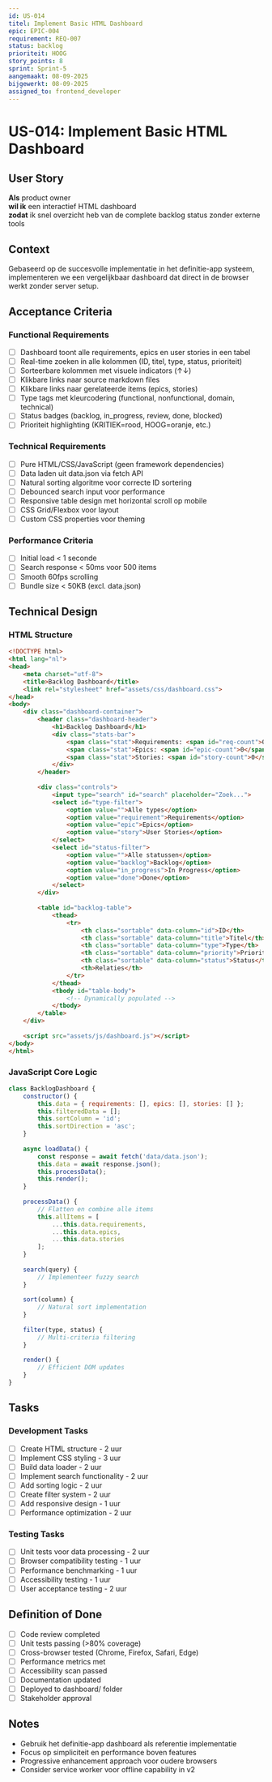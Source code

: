 ```yaml
---
id: US-014
titel: Implement Basic HTML Dashboard
epic: EPIC-004
requirement: REQ-007
status: backlog
prioriteit: HOOG
story_points: 8
sprint: Sprint-5
aangemaakt: 08-09-2025
bijgewerkt: 08-09-2025
assigned_to: frontend_developer
---
```


# US-014: Implement Basic HTML Dashboard

## User Story
**Als** product owner  
**wil ik** een interactief HTML dashboard  
**zodat** ik snel overzicht heb van de complete backlog status zonder externe tools

## Context
Gebaseerd op de succesvolle implementatie in het definitie-app systeem, implementeren we een vergelijkbaar dashboard dat direct in de browser werkt zonder server setup.

## Acceptance Criteria

### Functional Requirements
- [ ] Dashboard toont alle requirements, epics en user stories in een tabel
- [ ] Real-time zoeken in alle kolommen (ID, titel, type, status, prioriteit)
- [ ] Sorteerbare kolommen met visuele indicators (↑↓)
- [ ] Klikbare links naar source markdown files
- [ ] Klikbare links naar gerelateerde items (epics, stories)
- [ ] Type tags met kleurcodering (functional, nonfunctional, domain, technical)
- [ ] Status badges (backlog, in_progress, review, done, blocked)
- [ ] Prioriteit highlighting (KRITIEK=rood, HOOG=oranje, etc.)

### Technical Requirements
- [ ] Pure HTML/CSS/JavaScript (geen framework dependencies)
- [ ] Data laden uit data.json via fetch API
- [ ] Natural sorting algoritme voor correcte ID sortering
- [ ] Debounced search input voor performance
- [ ] Responsive table design met horizontal scroll op mobile
- [ ] CSS Grid/Flexbox voor layout
- [ ] Custom CSS properties voor theming

### Performance Criteria
- [ ] Initial load < 1 seconde
- [ ] Search response < 50ms voor 500 items
- [ ] Smooth 60fps scrolling
- [ ] Bundle size < 50KB (excl. data.json)

## Technical Design

### HTML Structure
```html
<!DOCTYPE html>
<html lang="nl">
<head>
    <meta charset="utf-8">
    <title>Backlog Dashboard</title>
    <link rel="stylesheet" href="assets/css/dashboard.css">
</head>
<body>
    <div class="dashboard-container">
        <header class="dashboard-header">
            <h1>Backlog Dashboard</h1>
            <div class="stats-bar">
                <span class="stat">Requirements: <span id="req-count">0</span></span>
                <span class="stat">Epics: <span id="epic-count">0</span></span>
                <span class="stat">Stories: <span id="story-count">0</span></span>
            </div>
        </header>
        
        <div class="controls">
            <input type="search" id="search" placeholder="Zoek...">
            <select id="type-filter">
                <option value="">Alle types</option>
                <option value="requirement">Requirements</option>
                <option value="epic">Epics</option>
                <option value="story">User Stories</option>
            </select>
            <select id="status-filter">
                <option value="">Alle statussen</option>
                <option value="backlog">Backlog</option>
                <option value="in_progress">In Progress</option>
                <option value="done">Done</option>
            </select>
        </div>
        
        <table id="backlog-table">
            <thead>
                <tr>
                    <th class="sortable" data-column="id">ID</th>
                    <th class="sortable" data-column="title">Titel</th>
                    <th class="sortable" data-column="type">Type</th>
                    <th class="sortable" data-column="priority">Prioriteit</th>
                    <th class="sortable" data-column="status">Status</th>
                    <th>Relaties</th>
                </tr>
            </thead>
            <tbody id="table-body">
                <!-- Dynamically populated -->
            </tbody>
        </table>
    </div>
    
    <script src="assets/js/dashboard.js"></script>
</body>
</html>
```

### JavaScript Core Logic
```javascript
class BacklogDashboard {
    constructor() {
        this.data = { requirements: [], epics: [], stories: [] };
        this.filteredData = [];
        this.sortColumn = 'id';
        this.sortDirection = 'asc';
    }
    
    async loadData() {
        const response = await fetch('data/data.json');
        this.data = await response.json();
        this.processData();
        this.render();
    }
    
    processData() {
        // Flatten en combine alle items
        this.allItems = [
            ...this.data.requirements,
            ...this.data.epics,
            ...this.data.stories
        ];
    }
    
    search(query) {
        // Implementeer fuzzy search
    }
    
    sort(column) {
        // Natural sort implementation
    }
    
    filter(type, status) {
        // Multi-criteria filtering
    }
    
    render() {
        // Efficient DOM updates
    }
}
```

## Tasks

### Development Tasks
- [ ] Create HTML structure - 2 uur
- [ ] Implement CSS styling - 3 uur
- [ ] Build data loader - 2 uur
- [ ] Implement search functionality - 2 uur
- [ ] Add sorting logic - 2 uur
- [ ] Create filter system - 2 uur
- [ ] Add responsive design - 1 uur
- [ ] Performance optimization - 2 uur

### Testing Tasks
- [ ] Unit tests voor data processing - 2 uur
- [ ] Browser compatibility testing - 1 uur
- [ ] Performance benchmarking - 1 uur
- [ ] Accessibility testing - 1 uur
- [ ] User acceptance testing - 2 uur

## Definition of Done
- [ ] Code review completed
- [ ] Unit tests passing (>80% coverage)
- [ ] Cross-browser tested (Chrome, Firefox, Safari, Edge)
- [ ] Performance metrics met
- [ ] Accessibility scan passed
- [ ] Documentation updated
- [ ] Deployed to dashboard/ folder
- [ ] Stakeholder approval

## Notes
- Gebruik het definitie-app dashboard als referentie implementatie
- Focus op simpliciteit en performance boven features
- Progressive enhancement approach voor oudere browsers
- Consider service worker voor offline capability in v2